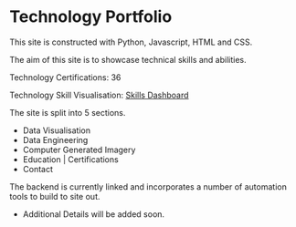 
# Technology Portfolio

This site is constructed with Python, Javascript, HTML and CSS.

The aim of this site is to showcase technical skills and abilities.

Technology Certifications: 36

Technology Skill Visualisation: [Skills Dashboard](https://j456367.github.io/J456367.skillsdashboard/skill_dashboard.html)

The site is split into 5 sections.
- Data Visualisation
- Data Engineering
- Computer Generated Imagery
- Education | Certifications
- Contact

The backend is currently linked and incorporates a number of automation tools to build to site out.
- Additional Details will be added soon.

